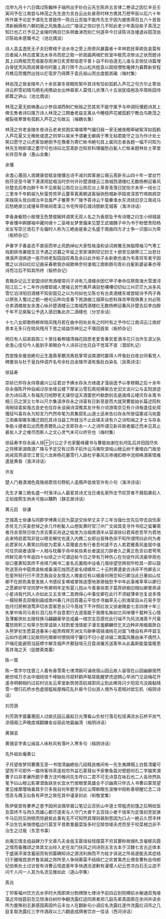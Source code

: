 <!-- { "loadSidebar": true } -->
戊申九月十六日偶过陈翰林子端所出手钞白云先生陈昻五言律二巻读之因忆辛丑壬寅间予在江南尝与林茂之先生游为言白云出处甚奇时林方携其万厯甲辰以后六十年所作属予论定予谓先生昔能传一陈白云吾独不能传先生乎因为披拣得百五六十首皆清新婉缛有六朝初唐之风施愚山过广陵读之惊曰世几不知此老少年面目矣子真茂之知巳也乙已予见之金陵时两目巳失明垂涕而别亡何遂卒今日读陈诗及锺退谷叙茂翁识陈始末感慨书之（池北偶谈）

诗人袁孟逸死无子夫妇寄棺于法水寺之旁上雨旁风暴露者十年林若抚草疏告哀莫有应者闽人林古度寓法水寺吊而悲之取一折扇画两棺贮败室中极荒凉惨淡之状而题诗其上曰两柩荒荒墙翣存雨淋日炙旁颓垣君平善卜自不料伯道无儿谁与言倘仗诗篇埋白骨犹凭风雨阅黄昏何时墓上真行殡千古山松共姓袁以扇授僧牧庵俾为募葬新安程月樵见而慨然出钱以庀窀穸乃得葬于袁氏祖山而古度题其碣（梅村集）

林翁茂之居金陵年八十余贫甚冬夜眠败絮中其诗有恰如孤鹤入芦花之句方尔止寄翁诗云积雪初晴鸟晒毛闲携幼女出林皋家人莫怪儿衣薄八十五翁犹缊袍及卒周栎园侍郎葬之钟山（池北偶谈）

林茂之夏无蚊帱愚山少参自湖西制纻帐贻之恐其贫不能守属予与仲调阮懐题诗其上俾无售者诗曰隆万诗人林茂之江闗垂老益支离从今睡穏芦花被孤鹤宁教白鸟欺茂之被裂夜寒曽有孤鹤入芦花之句故云（梅耦长集）

林茂之穷老金陵冬夜诗云老来贫困实堪嗟寒气偏归我一家无被夜眠牵破絮浑如孤鹤入芦花夏又无帷帐或遗之则举以易米予谓暑无幮病于寒无毡君能守之当为作计处士笑曰愿守之以虎客皆絶倒予在豫章为寄纻帐书絶句其上属同志者各题一幅不问知为林先生物即谓之墨守可也诗曰北窓髙卧岂知贫料理偏愁白髪人纻帐亲题林处士草堂长伴百年身（愚山全集）

余懐

余澹心莆田人居建康尝赋金陵懐古诗不减刘宾客谢公墩云髙卧东山四十年一堂丝竹败苻坚至今墩下潇潇雨犹唱当时奈何许孙楚酒楼云江南城西酒楼红无数杨栁迎春风孙楚去后李白醉千年不见紫髯公雨花台云雨花台上草青青落日犹衔朩末亭一线长江三里寺千年鹤唳九秋萤劳劳亭云蔓草离离朝送客骊驹愁唱新亭陌夜深苦竹啼鹧鸪空床独宿头皆白顺治辛丑属严子餐寄予广陵予答诗云千载秦淮水东流绕旧京江南戎马后愁絶庾兰成锺阜蒋侯祠青溪江令宅传得石城诗肠断芜城客（渔洋诗话）

李香身躯短小肤理玉色慧俊婉转调笑无双人名之为香扇坠予有诗赠之曰生小倾城是李香懐中婀娜袖中藏何缘十二巫峰女梦里偏来见楚王武塘魏子中为书于粉壁贵阳杨龙友写崇兰诡石于左偏时人称为三絶由是香之名盛于南曲四方才士争一识面以为荣（板桥杂记）

尹春字子春姿态不甚丽而举止风韵绰似大家性格温和谈词爽雅无抹脂障袖习气専工戏剧排场兼擅生旦予遇之迟暮之年延之至家演荆钗记扮王十朋至见娘祭江二出悲壮淋漓声泪俱迸一座尽倾老梨园自叹弗及余曰此许和子永新歌也谁为韦青将军者乎因赠之以诗曰红红记曲采春歌我亦闻歌唤奈何谁唱江南断肠句青衫白髪影婆娑春亦得诗而泣后不知其所终（板桥杂记）

青箱杂记云王安国诗好用酒楼常问子诗有几酒楼余因忆甲子奉命往祭南海大雪渡浔阳江后二十二年作诗赠郓城人樊裬云苦竹黄芦满目愁嘈嘈切切似江州茫茫九派多风雪忆泊浔阳旧酒楼不知安国见之以为何如也又陈仓有古卖酒楼东坡尝赋诗予丙子再以祭告入蜀过之题一絶句云昨向宜春下苑游曲江烟草似悲秋珠帘甲观俱黄土何必陈仓卖酒楼故友余澹心咏孙楚酒楼云江南城西酒楼红无数杨栁迎春风孙楚去后李白醉千年不见紫髯公予选入感旧集此亦二酒楼也（分甘余话）

十七八女郎歌杨栁岸晓风残月若在曲中则处处有之时时有之予作忆江南词云江南好景本无多只在晓风残月下思之祗益伤神见之不堪回首矣（板桥杂记）

明日有人招弟肩舆三十里往看栁铺湾梅花因思老爱青春贫爱酒寻花只当作生涯父执余澹心佳句今人能到乎弟眼白今人诗非过也兄自不觉耳不宣（潜邱札记）

西堂挽余曼翁絶句云生逢鼎革覩流离扺掌常谈南渡时赢得人呼鱼肚白夜台同看党人碑曼翁与杜于皇白仲调齐名号余杜白金陵市语有鱼肚白染名（艮斋诗注）

徐延寿

崇祯已夘存永侍尊甫兴公征君访予拂水存永方绮歳才藻丽逸予以孝穆期之后十余年存永偕陈开仲自闽过存坐绛云楼下摩挲沁雪石周视挿架古史旧文谈兴公与孟阳游迹余为诗曰髙人有福先归地野老无谋但诅天酒罢悲吟欷歔别去是歳绛云楼灾存永寓书相三日之哭又七年以尺朩集请序存永之诗富有日新至是而大就哭曹能始长篇述阳秋询琬琰富矣哉古良史也往存永谈闽诗深推其友许有介顷游南京见有介诗毎逢佳处爬搔狂呌喜存永为知言乃忾然命笔为其集叙乳山道士适来告曰存永所居偪塞戎马宛委江雨桑架礟车播迁困厄其诗当益工所就当不止此嗟夫读有介之诗知闽之才士与存永争能斗捷者后出而愈奇聴乳山之言即存永一人之诗所谓见新非故者屡迁而未见其止甚矣人才之难尽而斯人之文心灵气未可以终穷也（梅村集）

徐延寿字存永闽人徐兴公之子也家鳌峰藏书与曹能始谢在杭埒乱后并田园尽失之将移家湖南道广陵与予定交有过燕子矶作云冯夷吹浪啮山根云树千重暗白门故垒尚闻双燕语空江曽见六龙奔杨花暮雪行人路杜宇春风古帝魂扣枻中流频唤酒客情难遣是黄昏（渔洋诗话）

许友

楚人门巷潇湘色竟陵胡君信句野航人逺鴈声低侯官许有介句（渔洋诗话）

先生才兼三絶名盛一时渔洋山人最爱其诗尤当日诸名家所击节叹赏者不屑蹈袭前人正如俊鹘生驹未可施以鞲靮（静志居诗话）

黄元启　徐谦

芝城髙士徐谦与同郡学博黄元启为莫逆交徐举丈夫子三年当强仕忽先后夺去自伤家赤贫无力买妾悲悼之余几作削髪入山想矣黄时官汀州广文闻其变寻作书招之留署斋者月余至除日徐力求去黄买舟送之临发为治祖席酒半从容语徐曰君毋悲吾早为君地此来特屈君驾非徒以晤言解忧也遂入内携二女郎出皆殊色徐不知所谓愕曰此何为者此君家何人黄笑曰将欲为君家人耳赠妾古有行者吾何遽不古人若君雅善风鉴就中谁可任宗祧者请择一人相与枕藉乎舟中矣徐素长者逡巡力辞者久之黄正色言曰君茕茕终鲜兄弟今年逾四十似续之计可谓迫矣今日之举有万种伤心在勿徒作风流豪举观也徐口塞黄知其终不肯择乃阄书二妾名氏置瓶中设香几偕徐望空拜祝毕检其一即以鼓吹送至舟中筵席衾帐咸备谐花烛而还妾名绿嫣年二十云附黄遣妾古诗非不怜卿去义在爱所轻行行不须念我自全友情古人赠妾应有以蛾眉何用恋知已卿当此日重如山仗卿不在颜色美昔发故人书感叹复唏嘘掌珠连堕地渺渺独愁予中年此事难草草以卿归之愿卿好早甘同梦叶熊罴明年定有婴儿抱从今善事徐君子莫弄娇痴旧相似卿曽熟读小星诗我代风人亦如此又五言律二首商得心中事仗卿在此行不须疑薄幸岂复说多情一榻轻移去双蛾别画成南州春几许回首暮云平信步寻幽草无心到海棠自从花易手空抱月归房栁浪莺声切氷壶客思长只今髙烛下不许照红妆又徐谢赠妾七言四律十年三失掌中珠司马青衫泪几枯不自意君行古道竟能于我赠名姝如兰风味懐千载种玉心情及薄躯侠处五陵轻换马翩翩豪举总成麄一缕宗支百感忧此行端不为风流滩髙千尺鼋鼍怒雨积三旬草朩愁厚谊故人轻割爱浅情妮子漫言羞麒麟但乞天边种非用蛾眉款白头熊梦初生愿莫违春来小艇弄辉辉芳洲文鸟聨拳宿镜渚桃花对面飞橹自有声呼碧玉云如作态捧江妃故将托赠卿何恨倘得宁馨归不归小星诗缀二南篇风雅由来不偶然入戸梅花能避雨当庭樛朩解含烟声齐鼛鼔喧元日盘进屠苏送客年从此螽斯能蛰蛰隆恩髙并海之天（促膝斋类藁）

陈一策

陈一策字尔忱晋江人着有香雪斋七律清婉可诵夜宿山园云故人留宿在山园幽僻居然絶世喧万朩丛中烟绕径千峰缺处月窥轩鹳声聒耳能醒梦虎迹闗心早闭门见说梅花开逺寺明朝相约过前村访友云草堂新筑傍苔矶城郭风尘到此稀背闪夕阳双鸟没屐黏晴雪一僧归石桥水色虚揺槛板屋梅花乱扑扉今日似游人境外与君相对欲忘机（榕阴诗话）

刘芳荫

刘芳荫字震蕃莆田人过姚氏园云晨起日光薄看山负杖行落花松径满流水石桥平岚气凉侵阁江声晚度城翻嫌金谷丽此地最幽清（榕阴诗话）

黄锡衮

黄锡衮字素公闽县人咏秋风有落叶入寒多句（榕阴诗话）

先外祖处庵黄公

子月望夜梦同曹膺玉至一书馆清幽絶俗几砚精良帷间有一先生夷蹲榻上白晳清癯可望而不可即外一媪侍客待茶逺视帘外盆石蒙茸似予家豢鱼盌对壁题何石二字媪笑谓曹子曰非孝亷所题乎曹方沈吟帷间先生呼曰二君不可无诗意在咏石也二人各欣然执笔予曰山根云影罩潜鱼趺坐长宜水竹居眼里英雄全不识幽斋只伴古人书曹曰蒙笼望里见维摩璎珞垂肩手贝多我自何年题字去红尘障断眼生波帷中刚称善顿醒忆念二诗悟吾与膺玉似各有声世之故在其中谨录封此（和敬堂集）

陈伊斐尝有豢养之患予因闲谈偶举眉公笔记云百折山中道士常槛虎初饿之后稍给饭及菜终不与肉久而雄心都尽遂卖与人守门大者千五百钱小者千钱率为定值初至犹骇牛马后则见驹犊而惊避矣此事有无不可知然其理则甚耐思因为口占一絶云久惯丰林不治生饥来悞傍槛边行莫言平昔欺羣鹿菜饭多时见犊惊嗟夫虎而至于咬菜根岂非不治生之过哉（东窓书事）

处庵忘情圭组益肆力于文章凡夫金版玉匮瑶毡怪牒莫不穷其要眇故搦札含毫郁风霞之情而备雅颂之体其文出经入史在龙门扶风之间诗则五言古本于汉魏七言古近体本于盛唐渟濚含蓄丽而有则葢确知诗之源流利病而不为辁才讽说之所易遂能去其症结归于雝喈尝游齐鲁吴越之邦所至人争倾慕莫不结缟纻之欢曽寓虎丘僧舎曹秋岳侍郎纪伯紫处士过访皆有诗曹云怪底衰年多快遇沧波剰有濯缨人纪云苍凉白石无尘迹不问千人问一人其为名流见推如此（道山亭集）

髙兆

丁夘客福州饮方氏水亭时大雨即席分韵牌限七律诗予前四云别院樽前水榭通双鳬唼藻近帘栊筵前忽见惊涛白树杪争翻洗露红适同席者郑几庭先辈髙固斋在坐间并读余所为曼殊别志甚感固斋因吟云丰台人在翻新句小调应名洗露红遂作洗露红词吊之几庭复取洗露红三字作酒政以三六翻底成牌者饮亦一佳话（西河诗话）

